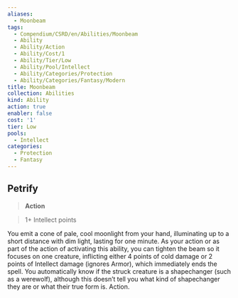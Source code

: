 ```yaml
---
aliases:
  - Moonbeam
tags:
  - Compendium/CSRD/en/Abilities/Moonbeam
  - Ability
  - Ability/Action
  - Ability/Cost/1
  - Ability/Tier/Low
  - Ability/Pool/Intellect
  - Ability/Categories/Protection
  - Ability/Categories/Fantasy/Modern
title: Moonbeam
collection: Abilities
kind: Ability
action: true
enabler: false
cost: '1'
tier: Low
pools:
  - Intellect
categories:
  - Protection
  - Fantasy
---
```

## Petrify    
>**Action**    
>1+ Intellect points  
    
You emit a cone of pale, cool moonlight from your hand, illuminating up to a short distance with dim light, lasting for one minute. As your action or as part of the action of activating this ability, you can tighten the beam so it focuses on one creature, inflicting either 4 points of cold damage or 2 points of Intellect damage (ignores Armor), which immediately ends the spell. You automatically know if the struck creature is a shapechanger (such as a  werewolf), although this doesn’t tell you what kind of shapechanger they are or what their true form is. Action.  
  
